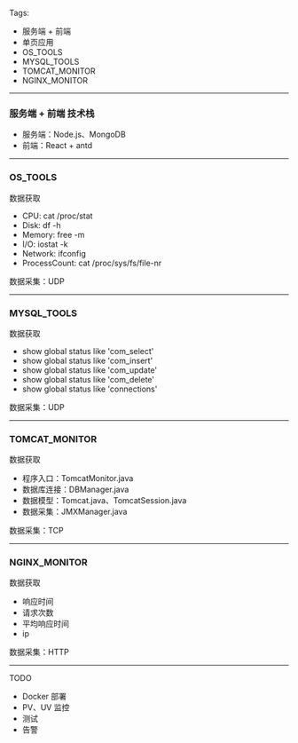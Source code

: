 Tags:
- 服务端 + 前端
- 单页应用
- OS_TOOLS
- MYSQL_TOOLS
- TOMCAT_MONITOR
- NGINX_MONITOR

- - -

### 服务端 + 前端 技术栈

- 服务端：Node.js、MongoDB
- 前端：React + antd

- - -

### OS_TOOLS

数据获取

- CPU: cat /proc/stat
- Disk: df -h
- Memory: free -m
- I/O: iostat -k
- Network: ifconfig
- ProcessCount: cat /proc/sys/fs/file-nr

数据采集：UDP

- - -

### MYSQL_TOOLS

数据获取

- show global status like 'com_select'
- show global status like 'com_insert'
- show global status like 'com_update'
- show global status like 'com_delete'
- show global status like 'connections'

数据采集：UDP

- - -

### TOMCAT_MONITOR

数据获取

- 程序入口：TomcatMonitor.java
- 数据库连接：DBManager.java
- 数据模型：Tomcat.java、TomcatSession.java
- 数据采集：JMXManager.java

数据采集：TCP

- - -

### NGINX_MONITOR

数据获取

- 响应时间
- 请求次数
- 平均响应时间
- ip

数据采集：HTTP

- - -

TODO

- Docker 部署
- PV、UV 监控
- 测试
- 告警